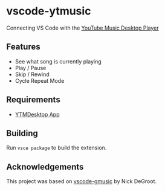 # vscode-ytmusic

Connecting VS Code with the [YouTube Music Desktop Player](https://ytmdesktop.app/)

## Features

* See what song is currently playing
* Play / Pause
* Skip / Rewind
* Cycle Repeat Mode

## Requirements

* [YTMDesktop App](https://ytmdesktop.app/)

## Building

Run `vsce package` to build the extension.

## Acknowledgements

This project was based on [vscode-gmusic](https://github.com/nickthegroot/vscode-gmusic) by Nick DeGroot.
